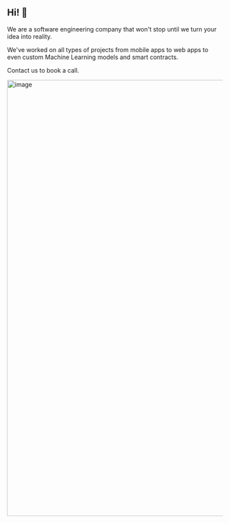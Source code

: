 ## Hi! 👋

We are a software engineering company that won't stop until we turn your idea into reality.

We've worked on all types of projects from mobile apps to web apps to even custom Machine Learning models and smart contracts.

Contact us to book a call.

<img width="1018" alt="image" src="https://user-images.githubusercontent.com/63019435/233695433-0ded86b3-ae3c-4edf-a2f8-70b828cd7edf.png">
